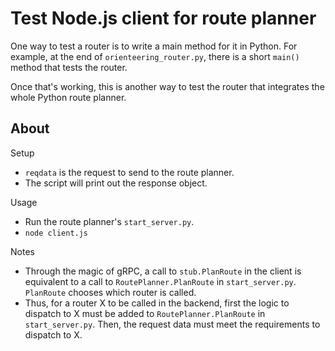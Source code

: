 # Test Node.js client for route planner

One way to test a router is to write a main method for it in Python. For example, at the end of `orienteering_router.py`, there is a short `main()` method that tests the router.

Once that's working, this is another way to test the router that integrates the whole Python route planner.

## About

Setup
- `reqdata` is the request to send to the route planner.
- The script will print out the response object.

Usage
- Run the route planner's `start_server.py`.
- `node client.js`

Notes
- Through the magic of gRPC, a call to `stub.PlanRoute` in the client is equivalent to a call to `RoutePlanner.PlanRoute` in `start_server.py`. `PlanRoute` chooses which router is called.
- Thus, for a router X to be called in the backend, first the logic to dispatch to X must be added to `RoutePlanner.PlanRoute` in `start_server.py`. Then, the request data must meet the requirements to dispatch to X.